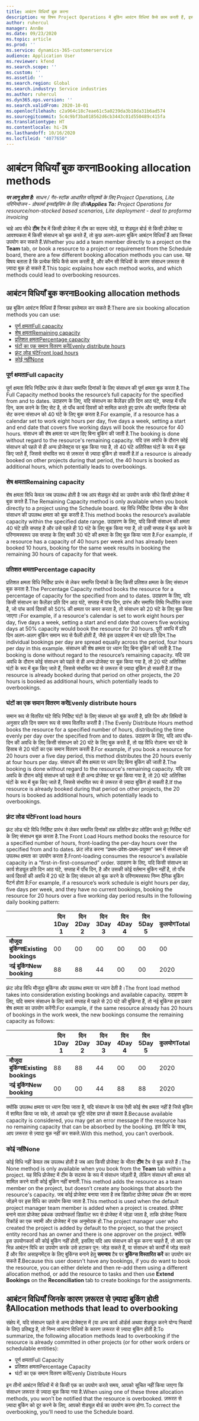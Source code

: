```yaml
---
title: आबंटन विधियाँ बुक करना
description: यह विषय Project Operations में बुकिंग आवंटन विधियां कैसे काम करती हैं, इसके बारे में जानकारी देता है.
author: ruhercul
manager: AnnBe
ms.date: 09/23/2020
ms.topic: article
ms.prod: ''
ms.service: dynamics-365-customerservice
audience: Application User
ms.reviewer: kfend
ms.search.scope: ''
ms.custom: ''
ms.assetid: ''
ms.search.region: Global
ms.search.industry: Service industries
ms.author: ruhercul
ms.dyn365.ops.version: ''
ms.search.validFrom: 2020-10-01
ms.openlocfilehash: c2a964c18c7eae61c5a0239da3b18da31b6ad574
ms.sourcegitcommit: 5c4c9bf3ba018562d6cb3443c01d550489c415fa
ms.translationtype: HT
ms.contentlocale: hi-IN
ms.lasthandoff: 10/16/2020
ms.locfileid: "4077650"
---
```

# <a name="booking-allocation-methods"></a><span data-ttu-id="9b717-103">आबंटन विधियाँ बुक करना</span><span class="sxs-lookup"><span data-stu-id="9b717-103">Booking allocation methods</span></span>

<span data-ttu-id="9b717-104">_**पर लागू होता है:** साधन / गैर-स्टॉक आधारित परिदृश्यों के लिए Project Operations, Lite परिनियोजन - प्रोफार्मा इनवॉइसिंग के लिए डील_</span><span class="sxs-lookup"><span data-stu-id="9b717-104">_**Applies To:** Project Operations for resource/non-stocked based scenarios, Lite deployment - deal to proforma invoicing_</span></span>

<span data-ttu-id="9b717-105">चाहे आप सीधे **टीम** टैब में किसी प्रोजेक्ट में टीम का सदस्य जोड़ें, या शेड्यूल बोर्ड से किसी प्रोजेक्ट या आवश्यकता में किसी संसाधन को बुक करते हैं, तो कुछ अलग-अलग बुकिंग आबंटन विधियाँ हैं आप जिनका उपयोग कर सकते हैं.</span><span class="sxs-lookup"><span data-stu-id="9b717-105">Whether you add a team member directly to a project on the **Team** tab, or book a resource to a project or requirement from the Schedule board, there are a few different booking allocation methods you can use.</span></span> <span data-ttu-id="9b717-106">यह विषय बताता है कि प्रत्येक विधि कैसे काम करती है, और कौन सी विधियों के कारण संसाधन ज़रूरत से ज़्यादा बुक हो सकते हैं.</span><span class="sxs-lookup"><span data-stu-id="9b717-106">This topic explains how each method works, and which methods could lead to overbooking resources.</span></span>

## <a name="booking-allocation-methods"></a><span data-ttu-id="9b717-107">आबंटन विधियाँ बुक करना</span><span class="sxs-lookup"><span data-stu-id="9b717-107">Booking allocation methods</span></span>

<span data-ttu-id="9b717-108">छह बुकिंग आवंटन विधियां हैं जिनका इस्तेमाल कर सकते हैं:</span><span class="sxs-lookup"><span data-stu-id="9b717-108">There are six booking allocation methods you can use:</span></span>

- [<span data-ttu-id="9b717-109">पूर्ण क्षमता</span><span class="sxs-lookup"><span data-stu-id="9b717-109">Full capacity</span></span>](#full)
- [<span data-ttu-id="9b717-110">शेष क्षमता</span><span class="sxs-lookup"><span data-stu-id="9b717-110">Remaining capacity</span></span>](#remaining)
- [<span data-ttu-id="9b717-111">प्रतिशत क्षमता</span><span class="sxs-lookup"><span data-stu-id="9b717-111">Percentage capacity</span></span>](#percentage)
- [<span data-ttu-id="9b717-112">घंटों का एक समान वितरण करें</span><span class="sxs-lookup"><span data-stu-id="9b717-112">Evenly distribute hours</span></span>](#evenly)
- [<span data-ttu-id="9b717-113">फ़्रंट लोड घंटे</span><span class="sxs-lookup"><span data-stu-id="9b717-113">Front load hours</span></span>](#front)
- [<span data-ttu-id="9b717-114"> कोई नहीं</span><span class="sxs-lookup"><span data-stu-id="9b717-114">None</span></span>](#none)

### <a name="full-capacity"></a><a name="full"></a><span data-ttu-id="9b717-115">पूर्ण क्षमता</span><span class="sxs-lookup"><span data-stu-id="9b717-115">Full capacity</span></span> 
<span data-ttu-id="9b717-116">पूर्ण क्षमता विधि निर्दिष्ट प्रारंभ से लेकर समाप्ति दिनांकों के लिए संसाधन की पूर्ण क्षमता बुक करता है.</span><span class="sxs-lookup"><span data-stu-id="9b717-116">The Full Capacity method books the resource’s full capacity for the specified from and to dates.</span></span> <span data-ttu-id="9b717-117">उदाहरण के लिए, यदि संसाधन का कैलेंडर प्रति दिन आठ घंटे, सप्ताह में पाँच दिन, काम करने के लिए सेट है, तो पाँच कार्य दिवसों को शामिल करते हुए प्रारंभ और समाप्ति दिनांक को सेट करना संसाधन को 40 घंटे के लिए बुक करता है.</span><span class="sxs-lookup"><span data-stu-id="9b717-117">For example, if a resource has a calendar set to work eight hours per day, five days a week, setting a start and end date that covers five working days will book the resource for 40 hours.</span></span> <span data-ttu-id="9b717-118">संसाधन की शेष क्षमता पर ध्यान दिए बिना बुकिंग की जाती है.</span><span class="sxs-lookup"><span data-stu-id="9b717-118">The booking is done without regard to the resource's remaining capacity.</span></span> <span data-ttu-id="9b717-119">यदि उस अवधि के दौरान कोई संसाधन को पहले से ही अन्य प्रोजेक्ट्स पर बुक किया गया है, तो 40 घंटे अतिरिक्त घंटों के रूप में बुक किए जाते हैं, जिससे संभावित रूप से ज़रूरत से ज़्यादा बुकिंग हो सकती है.</span><span class="sxs-lookup"><span data-stu-id="9b717-119">If a resource is already booked on other projects during that period, the 40 hours is booked as additional hours, which potentially leads to overbookings.</span></span>

### <a name="remaining-capacity"></a><a name="remaining"></a><span data-ttu-id="9b717-120">शेष क्षमता</span><span class="sxs-lookup"><span data-stu-id="9b717-120">Remaining capacity</span></span>
<span data-ttu-id="9b717-121">शेष क्षमता विधि केवल जब उपलब्ध होती है जब आप शेड्यूल बोर्ड का उपयोग करके सीधे किसी प्रोजेक्ट में बुक करते हैं.</span><span class="sxs-lookup"><span data-stu-id="9b717-121">The Remaining Capacity method is only available when you book directly to a project using the Schedule board.</span></span> <span data-ttu-id="9b717-122">यह विधि निर्दिष्ट दिनांक सीमा के भीतर संसाधन की उपलब्ध क्षमता को बुक करती है.</span><span class="sxs-lookup"><span data-stu-id="9b717-122">This method books the resource’s available capacity within the specified date range.</span></span> <span data-ttu-id="9b717-123">उदाहरण के लिए, यदि किसी संसाधन की क्षमता 40 घंटे प्रति सप्ताह है और उसे पहले ही 10 घंटे के लिए बुक किया गया है, तो उसी सप्ताह में बुक करने के परिणामस्वरूप उस सप्ताह के लिए बाकी 30 घंटे की क्षमता के लिए बुक किया जाता है.</span><span class="sxs-lookup"><span data-stu-id="9b717-123">For example, if a resource has a capacity of 40 hours per week and has already been booked 10 hours, booking for the same week results in booking the remaining 30 hours of capacity for that week.</span></span>

### <a name="percentage-capacity"></a><a name="percentage"></a><span data-ttu-id="9b717-124">प्रतिशत क्षमता</span><span class="sxs-lookup"><span data-stu-id="9b717-124">Percentage capacity</span></span>
<span data-ttu-id="9b717-125">प्रतिशत क्षमता विधि निर्दिष्ट प्रारंभ से लेकर समाप्ति दिनांकों के लिए किसी प्रतिशत क्षमता के लिए संसाधन बुक करता है.</span><span class="sxs-lookup"><span data-stu-id="9b717-125">The Percentage Capacity method books the resource for a percentage of capacity for the specified from and to dates.</span></span> <span data-ttu-id="9b717-126">उदाहरण के लिए, यदि किसी संसाधन का कैलेंडर प्रति दिन आठ घंटे, सप्ताह में पांच दिन, प्रारंभ और समाप्ति तिथि निर्धारित करता है, जो पांच कार्य दिवसों को 50% की क्षमता पर कवर करता है, तो संसाधन को 20 घंटे के लिए बुक किया जाएगा।</span><span class="sxs-lookup"><span data-stu-id="9b717-126">For example, if a resource's calendar is set to work eight hours per day, five days a week, setting a start and end date that covers five working days at 50% capacity would book the resource for 20 hours.</span></span> <span data-ttu-id="9b717-127">पूरी अवधि में प्रति दिन अलग-अलग बुकिंग समान रूप से फैली होती हैं, जैसे इस उदाहरण में चार घंटे प्रति दिन.</span><span class="sxs-lookup"><span data-stu-id="9b717-127">The individual bookings per day are spread equally across the period, four hours per day in this example.</span></span> <span data-ttu-id="9b717-128">संसाधन की शेष क्षमता पर ध्यान दिए बिना बुकिंग की जाती है.</span><span class="sxs-lookup"><span data-stu-id="9b717-128">The booking is done without regard to the resource’s remaining capacity.</span></span> <span data-ttu-id="9b717-129">यदि उस अवधि के दौरान कोई संसाधन को पहले से ही अन्य प्रोजेक्ट पर बुक किया गया है, तो 20 घंटे अतिरिक्त घंटों के रूप में बुक किए जाते हैं, जिससे संभावित रूप से ज़रूरत से ज़्यादा बुकिंग हो सकती है.</span><span class="sxs-lookup"><span data-stu-id="9b717-129">If the resource is already booked during that period on other projects, the 20 hours is booked as additional hours, which potentially leads to overbookings.</span></span>

### <a name="evenly-distribute-hours"></a><a name="evenly"></a><span data-ttu-id="9b717-130">घंटों का एक समान वितरण करें</span><span class="sxs-lookup"><span data-stu-id="9b717-130">Evenly distribute hours</span></span>
<span data-ttu-id="9b717-131">समान रूप से वितरित घंटे विधि निर्दिष्ट घंटों के लिए संसाधन को बुक करती है, प्रति दिन और तिथियों के अनुसार प्रति दिन समान रूप से समय वितरित करती है।</span><span class="sxs-lookup"><span data-stu-id="9b717-131">The Evenly Distribute Hours method books the resource for a specified number of hours, distributing the time evenly per day over the specified from and to dates.</span></span> <span data-ttu-id="9b717-132">उदाहरण के लिए, यदि आप पाँच-दिन की अवधि के लिए किसी संसाधन को 20 घंटे के लिए बुक करते हैं, तो यह विधि रोज़ाना चार घंटे के हिसाब से 20 घंटों का एक समान वितरण करती है.</span><span class="sxs-lookup"><span data-stu-id="9b717-132">For example, if you book a resource for 20 hours over a five day period, this method distributes the 20 hours evenly at four hours per day.</span></span> <span data-ttu-id="9b717-133">संसाधन की शेष क्षमता पर ध्यान दिए बिना बुकिंग की जाती है.</span><span class="sxs-lookup"><span data-stu-id="9b717-133">The booking is done without regard to the resource's remaining capacity.</span></span> <span data-ttu-id="9b717-134">यदि उस अवधि के दौरान कोई संसाधन को पहले से ही अन्य प्रोजेक्ट पर बुक किया गया है, तो 20 घंटे अतिरिक्त घंटों के रूप में बुक किए जाते हैं, जिससे संभावित रूप से ज़रूरत से ज़्यादा बुकिंग हो सकती है.</span><span class="sxs-lookup"><span data-stu-id="9b717-134">If the resource is already booked during that period on other projects, the 20 hours is booked as additional hours, which potentially leads to overbookings.</span></span>

### <a name="front-load-hours"></a><a name="front"></a><span data-ttu-id="9b717-135">फ़्रंट लोड घंटे</span><span class="sxs-lookup"><span data-stu-id="9b717-135">Front load hours</span></span>
<span data-ttu-id="9b717-136">फ़्रंट लोड घंटे विधि निर्दिष्ट प्रारंभ से लेकर समाप्ति दिनांकों तक प्रतिदिन फ़्रंट लोडिंग करते हुए निर्दिष्ट घंटों के लिए संसाधन बुक करता है.</span><span class="sxs-lookup"><span data-stu-id="9b717-136">The Front Load Hours method books the resource for a specified number of hours, front-loading the per-day hours over the specified from and to dates.</span></span> <span data-ttu-id="9b717-137">फ़्रंट लोड करना “प्रथम-प्रवेश-प्रथम-प्रयुक्त” क्रम में संसाधन की उपलब्ध क्षमता का उपयोग करता है.</span><span class="sxs-lookup"><span data-stu-id="9b717-137">Front-loading consumes the resource's available capacity in a “first-in-first-consumed” order.</span></span> <span data-ttu-id="9b717-138">उदाहरण के लिए, यदि किसी संसाधन का कार्य शेड्यूल प्रति दिन आठ घंटे, सप्ताह में पाँच दिन, है और उसकी कोई वर्तमान बुकिंग नहीं है, तो पाँच कार्य दिवसों की अवधि में 20 घंटे के लिए संसाधन को बुक करने के परिणामस्वरूप निम्न दैनिक बुकिंग पैटर्न होता है:</span><span class="sxs-lookup"><span data-stu-id="9b717-138">For example, if a resource’s work schedule is eight hours per day, five days per week, and they have no current bookings, booking the resource for 20 hours over a five working day period results in the following daily booking pattern:</span></span> 

|                           |    <span data-ttu-id="9b717-139">दिन 1</span><span class="sxs-lookup"><span data-stu-id="9b717-139">Day 1</span></span>    |    <span data-ttu-id="9b717-140">दिन 2</span><span class="sxs-lookup"><span data-stu-id="9b717-140">Day 2</span></span>    |    <span data-ttu-id="9b717-141">दिन 3</span><span class="sxs-lookup"><span data-stu-id="9b717-141">Day 3</span></span>    |    <span data-ttu-id="9b717-142">दिन 4</span><span class="sxs-lookup"><span data-stu-id="9b717-142">Day 4</span></span>    |    <span data-ttu-id="9b717-143">दिन 5</span><span class="sxs-lookup"><span data-stu-id="9b717-143">Day 5</span></span>    |    <span data-ttu-id="9b717-144">कुलयोग</span><span class="sxs-lookup"><span data-stu-id="9b717-144">Total</span></span>    |
|---------------------------|-------------|-------------|-------------|-------------|-------------|-------------|
|    <span data-ttu-id="9b717-145">**मौजूदा बुकिंग्स**</span><span class="sxs-lookup"><span data-stu-id="9b717-145">**Existing   bookings**</span></span>    |    <span data-ttu-id="9b717-146">0</span><span class="sxs-lookup"><span data-stu-id="9b717-146">0</span></span>        |    <span data-ttu-id="9b717-147">0</span><span class="sxs-lookup"><span data-stu-id="9b717-147">0</span></span>        |    <span data-ttu-id="9b717-148">0</span><span class="sxs-lookup"><span data-stu-id="9b717-148">0</span></span>        |    <span data-ttu-id="9b717-149">0</span><span class="sxs-lookup"><span data-stu-id="9b717-149">0</span></span>        |    <span data-ttu-id="9b717-150">0</span><span class="sxs-lookup"><span data-stu-id="9b717-150">0</span></span>        |    <span data-ttu-id="9b717-151">0</span><span class="sxs-lookup"><span data-stu-id="9b717-151">0</span></span>        |
|    <span data-ttu-id="9b717-152">**नई बुकिंग**</span><span class="sxs-lookup"><span data-stu-id="9b717-152">**New   booking**</span></span>          |    <span data-ttu-id="9b717-153">8</span><span class="sxs-lookup"><span data-stu-id="9b717-153">8</span></span>        |    <span data-ttu-id="9b717-154">8</span><span class="sxs-lookup"><span data-stu-id="9b717-154">8</span></span>        |    <span data-ttu-id="9b717-155">4</span><span class="sxs-lookup"><span data-stu-id="9b717-155">4</span></span>        |    <span data-ttu-id="9b717-156">0</span><span class="sxs-lookup"><span data-stu-id="9b717-156">0</span></span>        |    <span data-ttu-id="9b717-157">0</span><span class="sxs-lookup"><span data-stu-id="9b717-157">0</span></span>        |    <span data-ttu-id="9b717-158">20</span><span class="sxs-lookup"><span data-stu-id="9b717-158">20</span></span>       |

<span data-ttu-id="9b717-159">फ़्रंट लोड विधि मौजूदा बुकिंग्स और उपलब्ध क्षमता पर ध्यान देती है।</span><span class="sxs-lookup"><span data-stu-id="9b717-159">The front load method takes into consideration existing bookings and available capacity.</span></span> <span data-ttu-id="9b717-160">उदाहरण के लिए, यदि समान संसाधन के लिए कार्य सप्ताह में पहले से 20 घंटे की बुकिंग्स हैं, तो नई बुकिंग्स इस प्रकार शेष क्षमता का उपयोग करेंगी:</span><span class="sxs-lookup"><span data-stu-id="9b717-160">For example, if the same resource already has 20 hours of bookings in the work week, the new bookings consume the remaining capacity as follows:</span></span>

|                     | <span data-ttu-id="9b717-161">दिन 1</span><span class="sxs-lookup"><span data-stu-id="9b717-161">Day 1</span></span> | <span data-ttu-id="9b717-162">दिन 2</span><span class="sxs-lookup"><span data-stu-id="9b717-162">Day 2</span></span> | <span data-ttu-id="9b717-163">दिन 3</span><span class="sxs-lookup"><span data-stu-id="9b717-163">Day 3</span></span> | <span data-ttu-id="9b717-164">दिन 4</span><span class="sxs-lookup"><span data-stu-id="9b717-164">Day 4</span></span> | <span data-ttu-id="9b717-165">दिन 5</span><span class="sxs-lookup"><span data-stu-id="9b717-165">Day 5</span></span> | <span data-ttu-id="9b717-166">कुलयोग</span><span class="sxs-lookup"><span data-stu-id="9b717-166">Total</span></span> |
|---------------------|-------|-------|-------|-------|-------|-------|
| <span data-ttu-id="9b717-167">**मौजूदा बुकिंग्स**</span><span class="sxs-lookup"><span data-stu-id="9b717-167">**Existing   bookings**</span></span> | <span data-ttu-id="9b717-168">8</span><span class="sxs-lookup"><span data-stu-id="9b717-168">8</span></span>     | <span data-ttu-id="9b717-169">8</span><span class="sxs-lookup"><span data-stu-id="9b717-169">8</span></span>     | <span data-ttu-id="9b717-170">4</span><span class="sxs-lookup"><span data-stu-id="9b717-170">4</span></span>     | <span data-ttu-id="9b717-171">0</span><span class="sxs-lookup"><span data-stu-id="9b717-171">0</span></span>     | <span data-ttu-id="9b717-172">0</span><span class="sxs-lookup"><span data-stu-id="9b717-172">0</span></span>     | <span data-ttu-id="9b717-173">20</span><span class="sxs-lookup"><span data-stu-id="9b717-173">20</span></span>    |
| <span data-ttu-id="9b717-174">**नई बुकिंग**</span><span class="sxs-lookup"><span data-stu-id="9b717-174">**New   booking**</span></span>       | <span data-ttu-id="9b717-175">0</span><span class="sxs-lookup"><span data-stu-id="9b717-175">0</span></span>     | <span data-ttu-id="9b717-176">0</span><span class="sxs-lookup"><span data-stu-id="9b717-176">0</span></span>     | <span data-ttu-id="9b717-177">4</span><span class="sxs-lookup"><span data-stu-id="9b717-177">4</span></span>     | <span data-ttu-id="9b717-178">8</span><span class="sxs-lookup"><span data-stu-id="9b717-178">8</span></span>     | <span data-ttu-id="9b717-179">8</span><span class="sxs-lookup"><span data-stu-id="9b717-179">8</span></span>     | <span data-ttu-id="9b717-180">20</span><span class="sxs-lookup"><span data-stu-id="9b717-180">20</span></span>    |

<span data-ttu-id="9b717-181">क्योंकि उपलब्ध क्षमता पर ध्यान दिया जाता है, यदि संसाधन के पास ऐसी कोई शेष क्षमता नहीं है जिसे बुकिंग में शामिल किया जा सके, तो आपको एक त्रुटि संदेश प्राप्त हो सकता है.</span><span class="sxs-lookup"><span data-stu-id="9b717-181">Because available capacity is considered, you may get an error message if the resource has no remaining capacity that can be absorbed by the booking.</span></span> <span data-ttu-id="9b717-182">इस विधि के साथ, आप ज़रूरत से ज़्यादा बुक नहीं कर सकते.</span><span class="sxs-lookup"><span data-stu-id="9b717-182">With this method, you can’t overbook.</span></span>

### <a name="none"></a><a name="none"></a><span data-ttu-id="9b717-183">कोई नहीं</span><span class="sxs-lookup"><span data-stu-id="9b717-183">None</span></span>
<span data-ttu-id="9b717-184">कोई विधि नहीं केवल तब उपलब्ध होती है जब आप किसी प्रोजेक्ट के भीतर **टीम** टैब से बुक करते हैं।</span><span class="sxs-lookup"><span data-stu-id="9b717-184">The None method is only available when you book from the **Team** tab within a project.</span></span> <span data-ttu-id="9b717-185">यह विधि प्रोजेक्ट में टीम के सदस्य के रूप में संसाधन जोड़ती है, लेकिन संसाधन की क्षमता को शामिल करने वाली कोई बुकिंग नहीं बनाती.</span><span class="sxs-lookup"><span data-stu-id="9b717-185">This method adds the resource as a team member on the project, but doesn’t create any bookings that absorb the resource's capacity.</span></span> <span data-ttu-id="9b717-186">जब कोई प्रोजेक्ट बनाया जाता है तब डिफ़ॉल्ट प्रोजेक्ट प्रबंधक टीम का सदस्य जोड़ने पर इस विधि का उपयोग किया जाता है.</span><span class="sxs-lookup"><span data-stu-id="9b717-186">This method is used when the default project manager team member is added when a project is created.</span></span> <span data-ttu-id="9b717-187">प्रोजेक्ट बनाने वाला प्रोजेक्ट प्रबंधक उपयोगकर्ता डिफ़ॉल्ट रूप से प्रोजेक्ट में जोड़ा जाता है, ताकि प्रोजेक्ट निकाय रिकॉर्ड का एक स्वामी और प्रोजेक्ट में एक अनुमोदक हो.</span><span class="sxs-lookup"><span data-stu-id="9b717-187">The project manager user who created the project is added by default to the project, so that the project entity record has an owner and there is one approver on the project.</span></span> <span data-ttu-id="9b717-188">क्योंकि इस उपयोगकर्ता की कोई बुकिंग नहीं होती, इसलिए यदि आप संसाधन को बुक करना चाहते हैं, तो आप एक भिन्न आबंटन विधि का उपयोग करके उसे हटाकर पुन: जोड़ सकते हैं, या संसाधन को कार्यों में जोड़ सकते हैं और फिर असाइनमेंट्स के लिए बुकिंग्स बनाने हेतु **समन्वय** टैब पर **बुकिंग्स विस्तारित करें** का उपयोग कर सकते हैं.</span><span class="sxs-lookup"><span data-stu-id="9b717-188">Because this user doesn't have any bookings, if you do want to book the resource, you can either delete and then re-add them using a different allocation method, or add the resource to tasks and then use **Extend Bookings** on the **Reconciliation** tab to create bookings for the assignments.</span></span>

## <a name="allocation-methods-that-lead-to-overbooking"></a><span data-ttu-id="9b717-189">आबंटन विधियाँ जिनके कारण ज़रूरत से ज़्यादा बुकिंग होती है</span><span class="sxs-lookup"><span data-stu-id="9b717-189">Allocation methods that lead to overbooking</span></span>
<span data-ttu-id="9b717-190">संक्षेप में, यदि संसाधन पहले से अन्य प्रोजेक्ट्स में (या अन्य कार्य ऑर्डर्स अथवा शेड्यूल करने योग्य निकायों के लिए) प्रतिबद्ध है, तो निम्न आबंटन विधियों के कारण ज़रूरत से ज़्यादा बुकिंग होती है:</span><span class="sxs-lookup"><span data-stu-id="9b717-190">To summarize, the following allocation methods lead to overbooking if the resource is already committed in other projects (or for other work orders or schedulable entities):</span></span>

- <span data-ttu-id="9b717-191">पूर्ण क्षमता</span><span class="sxs-lookup"><span data-stu-id="9b717-191">Full Capacity</span></span>
- <span data-ttu-id="9b717-192">प्रतिशत क्षमता</span><span class="sxs-lookup"><span data-stu-id="9b717-192">Percentage Capacity</span></span>
- <span data-ttu-id="9b717-193">घंटों का एक समान वितरण करें</span><span class="sxs-lookup"><span data-stu-id="9b717-193">Evenly Distribute Hours</span></span>

<span data-ttu-id="9b717-194">इन तीनों आबंटन विधियों में से किसी एक का उपयोग करते समय, आपको सूचित नहीं किया जाएगा कि संसाधन ज़रूरत से ज़्यादा बुक किया गया है.</span><span class="sxs-lookup"><span data-stu-id="9b717-194">When using one of these three allocation methods, you won’t be notified that the resource is overbooked.</span></span> <span data-ttu-id="9b717-195">ज़रूरत से ज़्यादा बुकिंग को दूर करने के लिए, आपको शेड्यूल बोर्ड का उपयोग करना होगा.</span><span class="sxs-lookup"><span data-stu-id="9b717-195">To correct the overbooking, you’ll need to use the Schedule board.</span></span>
